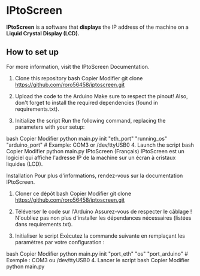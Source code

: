 # IPtoScreen
**IPtoScreen** is a software that **displays** the IP address of the machine on a **Liquid Crystal Display (LCD).**

## How to set up
For more information, visit the IPtoScreen Documentation.

1. Clone this repository
bash
Copier
Modifier
git clone https://github.com/roro56458/iptoscreen.git
2. Upload the code to the Arduino
Make sure to respect the pinout! Also, don't forget to install the required dependencies (found in requirements.txt).

3. Initialize the script
Run the following command, replacing the parameters with your setup:

bash
Copier
Modifier
python main.py init "eth_port" "running_os" "arduino_port"  # Example: COM3 or /dev/ttyUSB0
4. Launch the script
bash
Copier
Modifier
python main.py
IPtoScreen (Français)
IPtoScreen est un logiciel qui affiche l'adresse IP de la machine sur un écran à cristaux liquides (LCD).

Installation
Pour plus d'informations, rendez-vous sur la documentation IPtoScreen.

1. Cloner ce dépôt
bash
Copier
Modifier
git clone https://github.com/roro56458/iptoscreen.git
2. Téléverser le code sur l'Arduino
Assurez-vous de respecter le câblage ! N'oubliez pas non plus d'installer les dépendances nécessaires (listées dans requirements.txt).

3. Initialiser le script
Exécutez la commande suivante en remplaçant les paramètres par votre configuration :

bash
Copier
Modifier
python main.py init "port_eth" "os" "port_arduino"  # Exemple : COM3 ou /dev/ttyUSB0
4. Lancer le script
bash
Copier
Modifier
python main.py
